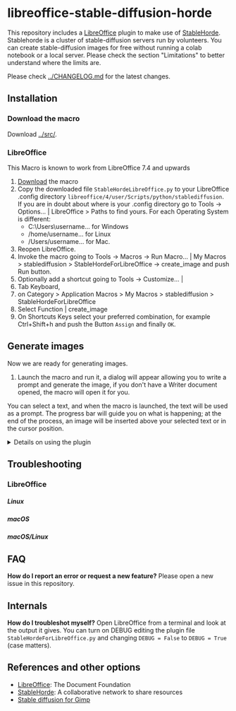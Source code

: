 # libreoffice-stable-diffusion-horde

This repository includes a
[LibreOffice](https://libreoffice.org) plugin to make use of
[StableHorde](https://stablehorde.net). Stablehorde is a cluster
of stable-diffusion servers run by volunteers. You can create
stable-diffusion images for free without running a colab notebook
or a local server. Please check the section "Limitations" to better
understand where the limits are.

Please check [../CHANGELOG.md](../CHANGELOG.md) for the latest
changes.

## Installation
### Download the macro

Download [../src/](../src/StableHordeForLibreOffice.py).

### LibreOffice

This Macro is known to work from LibreOffice 7.4 and upwards

1. [Download](https://github.com/ikks/libreoffice-stable-diffusion/blob/main/src/StableHordeForLibreOffice.py)
  the macro
2. Copy the downloaded file `StableHordeLibreOffice.py` to
  your LibreOffice .config directory
  `libreoffice/4/user/Scripts/python/stablediffusion`.  If you
  are in doubt about where is your .config directory go to
  Tools -> Options... | LibreOffice > Paths to find yours.
  For each Operating System is different:
    * C:\Users\username... for Windows
    * /home/username... for Linux
    * /Users/username... for Mac.
3. Reopen LibreOffice.
4. Invoke the macro going to Tools -> Macros -> Run Macro... |
  My Macros > stablediffusion > StableHordeForLibreOffice ->
  create_image and push Run button.
5. Optionally add a shortcut going to Tools -> Customize... |
  1. Tab Keyboard,
  2. on Category > Application Macros > My Macros >
    stablediffusion > StableHordeForLibreOffice
  3. Select Function | create_image
  4. On Shortcuts Keys select your preferred combination, for
    example Ctrl+Shift+h and push the Button `Assign` and
    finally `OK`.


## Generate images

Now we are ready for generating images.

1. Launch the macro and run it, a dialog will appear allowing you
to write a prompt and generate the image, if you don't have a
Writer document opened, the macro will open it for you.

You can select a text, and when the macro is launched, the text
will be used as a prompt.  The progress bar will guide you on what
is happening; at the end of the process, an image will be inserted
above your selected text or in the cursor position.

<details>
  <summary>Details on using the plugin</summary>

- **Prompt:** How the generated image should look like.

- **Max Wait:** The maximum time in minutes you want to wait until
image generation is finished. When the max time is reached, a timeout
happens and the generation request is stopped.

- **Strength:** How much the AI should follow the prompt. The
higher the value, the more the AI will generate an image which looks
like your prompt. 7.5 is a good value to use.

- **Steps:** How many steps the AI should use to generate the
image. The higher the value, the more the AI will work on details. But
it also means, the longer the generation takes and the more the GPU
is used. 50 is a good value to use.

- **NSFW:** If you want to send a prompt, which is explicitly NSFW
(Not Safe For Work).
    - If you flag your request as NSFW, only servers, which accept
    NSFW prompts, work on the request. It's very likely, that it
    takes then longer than usual to generate the image. If you don't
    flag the prompt, but it is NSFW, you will receive a black image.
    - If you didn't flag your request as NSFW and don't prompt NSFW,
    you will receive in some cases a black image, although it's not
    NSFW (false positive). Just rerun the generation in that case.

- **Seed:** This parameter is optional. If it is empty, a random seed
will be generated on the server. If you use a seed, the same image is
generated again in the case the same parameters for init strength,
steps, etc. are used. A slightly different image will be generated,
if the parameters are modified. You find the seed in an additional
layer at the top left.

- **API key:** This parameter is optional. If you don't enter an
API key, you run the image generation as anonymous. The downside
is, that you will have then the lowest priority in the generation
queue. For that reason it is recommended registering for free on
[StableHorde](https://stablehorde.net) and getting an API key.

2. Click on the OK button. The values you inserted into the dialog
will be transmitted to the server, which dispatches the request now to
one of the stable-diffusion servers in the cluster. Your generation
request is added to queue. You can see the queue position in the
status bar. When the image has been generated successfully, it will
be shown as a new image in LibreOffice inside the current document.

## Limitations
- **Generation speed:** StableHorde is a cluster of stable-diffusion
servers run by volunteers. The generation speed depends on how many
servers are in the cluster, which hardware they use and how many others
want to generate with StableHorde. The upside is, that StableHorde is
free to use, the downside that the generation speed is unpredictable.

- **Privacy:** The privacy StableHorde offers is similar to generating
in a public discord channel. So, please assume, that neither your
prompts nor your generated images are private.

- **Features:** Currently text2img if you are looking for img2img and
inpainting consider the
[Gimp Stable Horde plugin](https://github.com/ikks/gimp-stable-diffusion/)

</details>
  
## Troubleshooting

### LibreOffice
##### Linux

##### macOS

##### macOS/Linux

## FAQ

**How do I report an error or request a new feature?** Please open
a new issue in this repository.

## Internals

**How do I troubleshot myself?** Open LibreOffice from a terminal and look
at the output it gives.  You can turn on DEBUG editing the plugin file
`StableHordeForLibreOffice.py` and changing `DEBUG = False` to
`DEBUG = True` (case matters).

## References and other options

* [LibreOffice](https://libreoffice.org): The Document Foundation
* [StableHorde](https://stablehorde.net): A collaborative network to share resources
* [Stable diffusion for Gimp](https://github.com/ikks/gimp-stable-diffusion/)
